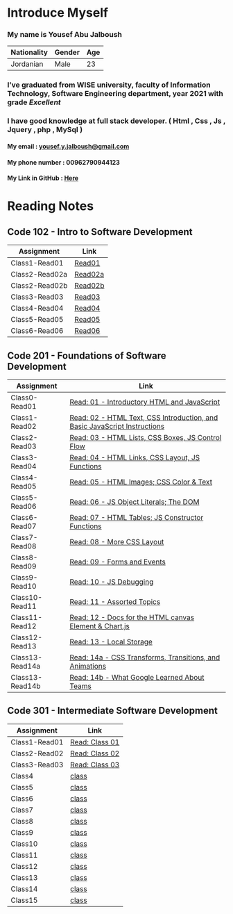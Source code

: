 # Introduce Myself

### My name is **Yousef Abu Jalboush**

Nationality | Gender | Age
------------ | ------------- | -------------
Jordanian | Male | 23

### I’ve graduated from **WISE** university, faculty of **Information Technology**, **Software Engineering** department, year 2021 with grade _**Excellent**_

### I have good knowledge at full stack developer. ( Html , Css , Js , Jquery , php , MySql )

#### My email : yousef.y.jalboush@gmail.com

#### My phone number : 00962790944123

#### My Link in GitHub : [Here](https://github.com/YousefAbuJalboush)

<!-- ![My img](https://user-images.githubusercontent.com/81154478/112147232-20438680-8be5-11eb-818d-7f2c4437b04e.jpg) -->

# Reading Notes

## Code 102 - Intro to Software Development

| Assignment            | Link                                  |
| ------------          | -------------                         |
|Class1-Read01|[Read01](Code-102/Read01)|
|Class2-Read02a|[Read02a](Code-102/Read02a)|
|Class2-Read02b|[Read02b](Code-102/Read02b)|
|Class3-Read03|[Read03](Code-102/Read03)|
|Class4-Read04|[Read04](Code-102/Read04)|
|Class5-Read05|[Read05](Code-102/Read05)|
|Class6-Read06|[Read06](Code-102/Read06)|

## Code 201 - Foundations of Software Development

| Assignment            | Link                                                                                                      |
| ------------          | -------------                                                                                             |
|Class0-Read01|[Read: 01 - Introductory HTML and JavaScript](Code-201/Read01)|
|Class1-Read02|[Read: 02 - HTML Text, CSS Introduction, and Basic JavaScript Instructions](Code-201/Read02)|
|Class2-Read03|[Read: 03 - HTML Lists, CSS Boxes, JS Control Flow](Code-201/Read03)|
|Class3-Read04|[Read: 04 - HTML Links, CSS Layout, JS Functions](Code-201/Read04 )|
|Class4-Read05|[Read: 05 - HTML Images; CSS Color & Text](Code-201/Read05 )|
|Class5-Read06|[Read: 06 - JS Object Literals; The DOM](Code-201/Read06 )|
|Class6-Read07|[Read: 07 - HTML Tables; JS Constructor Functions](Code-201/Read07 )|
|Class7-Read08|[Read: 08 - More CSS Layout](Code-201/Read08 )|
|Class8-Read09|[Read: 09 - Forms and Events](Code-201/Read09 )|
|Class9-Read10|[Read: 10 - JS Debugging](Code-201/Read10 )|
|Class10-Read11|[Read: 11 - Assorted Topics](Code-201/Read11 )|
|Class11-Read12|[Read: 12 - Docs for the HTML canvas Element & Chart.js](Code-201/Read12)|
|Class12-Read13|[Read: 13 - Local Storage](Code-201/Read13)|
|Class13-Read14a|[Read: 14a - CSS Transforms, Transitions, and Animations](Code-201/Read14a)|
|Class13-Read14b|[Read: 14b - What Google Learned About Teams](Code-201/Read14b)|

## Code 301 - Intermediate Software Development

| Assignment            | Link                                  |
| ------------          | -------------                         |
|Class1-Read01|[Read: Class 01](Code-301/Read01)|
|Class2-Read02|[Read: Class 02](Code-301/Read02)|
|Class3-Read03|[Read: Class 03](Code-301/Read03)|
|Class4|[class](Code-301/)|
|Class5|[class](Code-301/)|
|Class6|[class](Code-301/)|
|Class7|[class](Code-301/)|
|Class8|[class](Code-301/)|
|Class9|[class](Code-301/)|
|Class10|[class](Code-301/)|
|Class11|[class](Code-301/)|
|Class12|[class](Code-301/)|
|Class13|[class](Code-301/)|
|Class14|[class](Code-301/)|
|Class15|[class](Code-301/)|
